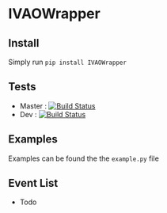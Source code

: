 # IVAOWrapper
## Install
Simply run ``pip install IVAOWrapper``
## Tests
 - Master : [![Build Status](https://travis-ci.com/Tchekda/IVAOWrapper.svg?branch=master)](https://travis-ci.com/Tchekda/IVAOWrapper)
 - Dev :  [![Build Status](https://travis-ci.com/Tchekda/IVAOWrapper.svg?branch=dev)](https://travis-ci.com/Tchekda/IVAOWrapper)
 
## Examples 
 Examples can be found the the ``example.py`` file
 
## Event List
 * Todo